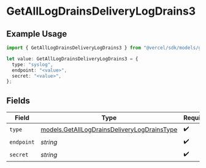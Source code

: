 # GetAllLogDrainsDeliveryLogDrains3

## Example Usage

```typescript
import { GetAllLogDrainsDeliveryLogDrains3 } from "@vercel/sdk/models/getalllogdrainsop.js";

let value: GetAllLogDrainsDeliveryLogDrains3 = {
  type: "syslog",
  endpoint: "<value>",
  secret: "<value>",
};
```

## Fields

| Field                                                                                            | Type                                                                                             | Required                                                                                         | Description                                                                                      |
| ------------------------------------------------------------------------------------------------ | ------------------------------------------------------------------------------------------------ | ------------------------------------------------------------------------------------------------ | ------------------------------------------------------------------------------------------------ |
| `type`                                                                                           | [models.GetAllLogDrainsDeliveryLogDrainsType](../models/getalllogdrainsdeliverylogdrainstype.md) | :heavy_check_mark:                                                                               | N/A                                                                                              |
| `endpoint`                                                                                       | *string*                                                                                         | :heavy_check_mark:                                                                               | N/A                                                                                              |
| `secret`                                                                                         | *string*                                                                                         | :heavy_check_mark:                                                                               | N/A                                                                                              |